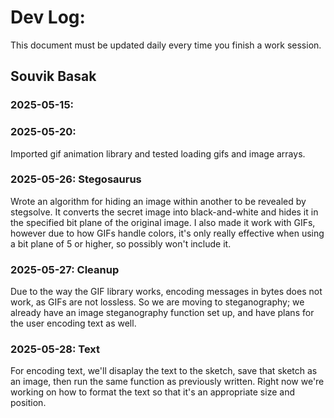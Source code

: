 # Dev Log:

This document must be updated daily every time you finish a work session.

## Souvik Basak

### 2025-05-15: 

### 2025-05-20:
Imported gif animation library and tested loading gifs and image arrays.

### 2025-05-26: Stegosaurus
Wrote an algorithm for hiding an image within another to be revealed by stegsolve. It converts the secret image into black-and-white and hides it in the specified bit plane of the original image. I also made it work with GIFs, however due to how GIFs handle colors, it's only really effective when using a bit plane of 5 or higher, so possibly won't include it.

### 2025-05-27: Cleanup
Due to the way the GIF library works, encoding messages in bytes does not work, as GIFs are not lossless. So we are moving to steganography; we already have an image steganography function set up, and have plans for the user encoding text as well.

### 2025-05-28: Text
For encoding text, we'll disaplay the text to the sketch, save that sketch as an image, then run the same function as previously written. Right now we're working on how to format the text so that it's an appropriate size and position.
